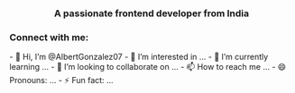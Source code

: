 <h3 align="center">A passionate frontend developer from India</h3>

<h3 align="left">Connect with me:</h3>
<p align="left">
</p>
- 👋 Hi, I’m @AlbertGonzalez07
- 👀 I’m interested in ...
- 🌱 I’m currently learning ...
- 💞️ I’m looking to collaborate on ...
- 📫 How to reach me ...
- 😄 Pronouns: ...
- ⚡ Fun fact: ...

<!---
AlbertGonzalez07/AlbertGonzalez07 is a ✨ special ✨ repository because its `README.md` (this file) appears on your GitHub profile.
You can click the Preview link to take a look at your changes.
--->

